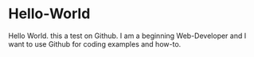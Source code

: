 # Hello-World
Hello World.
this a test on Github.
I am a beginning Web-Developer and I want to use Github for coding examples and how-to.
